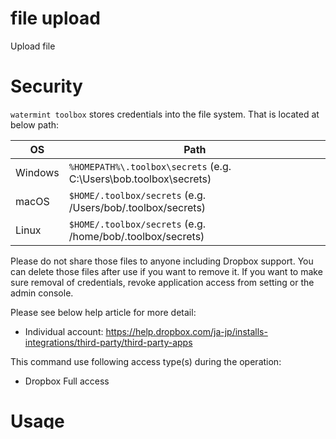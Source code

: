 # file upload 

Upload file

# Security

`watermint toolbox` stores credentials into the file system. That is located at below path:

| OS       | Path                                                               |
| -------- | ------------------------------------------------------------------ |
| Windows  | `%HOMEPATH%\.toolbox\secrets` (e.g. C:\Users\bob\.toolbox\secrets) |
| macOS    | `$HOME/.toolbox/secrets` (e.g. /Users/bob/.toolbox/secrets)        |
| Linux    | `$HOME/.toolbox/secrets` (e.g. /home/bob/.toolbox/secrets)         |

Please do not share those files to anyone including Dropbox support.
You can delete those files after use if you want to remove it.
If you want to make sure removal of credentials, revoke application access from setting or the admin console.

Please see below help article for more detail:
* Individual account: https://help.dropbox.com/ja-jp/installs-integrations/third-party/third-party-apps

This command use following access type(s) during the operation:
* Dropbox Full access

# Usage

This document uses the Desktop folder for command example. 

## Run

Windows:

```powershell
cd $HOME\Desktop
.\tbx.exe file upload 
```

macOS, Linux:

```bash
$HOME/Desktop/tbx file upload 
```

Note for macOS Catalina 10.15 or above: macOS verifies Developer identity.
Currently, `tbx` is not ready for it. Please select "Cancel" on the first dialogue.
Then please proceed "System Preference", then open "Security & Privacy",
select "General" tab. You may find the message like:

> "tbx" was blocked from use because it is not from an identified developer.

And you may find the button "Allow Anyway". Please hit the button with your risk.
At second run, please hit button "Open" on the dialogue.

## Options

| Option          | Description                | Default   |
|-----------------|----------------------------|-----------|
| `-dropbox-path` | Destination Dropbox path   |           |
| `-local-path`   | Local file path            |           |
| `-overwrite`    | Overwrite existing file(s) | false     |
| `-peer`         | Account alias              | {default} |

Common options:

| Option         | Description                                                                      | Default              |
|----------------|----------------------------------------------------------------------------------|----------------------|
| `-bandwidth`   | Bandwidth limit in K bytes per sec for upload/download content. 0 for unlimited  | 0                    |
| `-concurrency` | Maximum concurrency for running operation                                        | Number of processors |
| `-debug`       | Enable debug mode                                                                | false                |
| `-proxy`       | HTTP/HTTPS proxy (hostname:port)                                                 |                      |
| `-quiet`       | Suppress non-error messages, and make output readable by a machine (JSON format) | false                |
| `-secure`      | Do not store tokens into a file                                                  | false                |
| `-workspace`   | Workspace path                                                                   |                      |

## Authentication

For the first run, `toolbox` will ask you an authentication with your Dropbox account. 
Please copy the link and paste it into your browser. Then proceed to authorization.
After authorization, Dropbox will show you an authorization code.
Please copy that code and paste it to the `toolbox`.

```
watermint toolbox xx.x.xxx
© 2016-2019 Takayuki Okazaki
Licensed under open source licenses. Use the `license` command for more detail.

Testing network connection...
Done

1. Visit the URL for the auth dialog:

https://www.dropbox.com/oauth2/authorize?client_id=xxxxxxxxxxxxxxx&response_type=code&state=xxxxxxxx

2. Click 'Allow' (you might have to login first):
3. Copy the authorisation code:
Enter the authorisation code
```

## Network configuration: Proxy

The executable automatically detects your proxy configuration from the environment.
However, if you got an error or you want to specify explicitly, please add -proxy option, like -proxy hostname:port.
Currently, the executable doesn't support proxies which require authentication.

# Result

Report file path will be displayed last line of the command line output.
If you missed command line output, please see path below.
[job-id] will be the date/time of the run. Please see the latest job-id.

| OS      | Path                                                                                                      |
| ------- | --------------------------------------------------------------------------------------------------------- |
| Windows | `%HOMEPATH%\.toolbox\jobs\[job-id]\reports` (e.g. C:\Users\bob\.toolbox\jobs\20190909-115959.597\reports) |
| macOS   | `$HOME/.toolbox/jobs/[job-id]/reports` (e.g. /Users/bob/.toolbox/jobs/20190909-115959.597/reports)        |
| Linux   | `$HOME/.toolbox/jobs/[job-id]/reports` (e.g. /home/bob/.toolbox/jobs/20190909-115959.597/reports)         |

## Report: uploaded 

Report files are generated in `uploaded.csv`, `uploaded.xlsx` and `uploaded.json` format.
In case of a report become large, report in `.xlsx` format will be split into several chunks
like `uploaded_0000.xlsx`, `uploaded_0001.xlsx`, `uploaded_0002.xlsx`...   

| Column                  | Description                                                                                            |
|-------------------------|--------------------------------------------------------------------------------------------------------|
| id                      | A unique identifier for the file.                                                                      |
| tag                     | Type of entry. `file`, `folder`, or `deleted`                                                          |
| name                    | The last component of the path (including extension).                                                  |
| path_lower              | The lowercased full path in the user's Dropbox. This always starts with a slash.                       |
| path_display            | The cased path to be used for display purposes only.                                                   |
| client_modified         | For files, this is the modification time set by the desktop client when the file was added to Dropbox. |
| server_modified         | The last time the file was modified on Dropbox.                                                        |
| revision                | A unique identifier for the current revision of a file.                                                |
| size                    | The file size in bytes.                                                                                |
| content_hash            | A hash of the file content.                                                                            |
| shared_folder_id        | If this folder is a shared folder mount point, the ID of the shared folder mounted at this location.   |
| parent_shared_folder_id |                                                                                                        |

